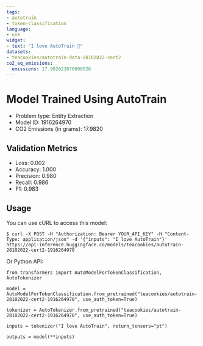 ```yaml
---
tags:
- autotrain
- token-classification
language:
- unk
widget:
- text: "I love AutoTrain 🤗"
datasets:
- teacookies/autotrain-data-28102022-cert2
co2_eq_emissions:
  emissions: 17.982023070008026
---
```


# Model Trained Using AutoTrain

- Problem type: Entity Extraction
- Model ID: 1916264970
- CO2 Emissions (in grams): 17.9820

## Validation Metrics

- Loss: 0.002
- Accuracy: 1.000
- Precision: 0.980
- Recall: 0.986
- F1: 0.983

## Usage

You can use cURL to access this model:

```
$ curl -X POST -H "Authorization: Bearer YOUR_API_KEY" -H "Content-Type: application/json" -d '{"inputs": "I love AutoTrain"}' https://api-inference.huggingface.co/models/teacookies/autotrain-28102022-cert2-1916264970
```

Or Python API:

```
from transformers import AutoModelForTokenClassification, AutoTokenizer

model = AutoModelForTokenClassification.from_pretrained("teacookies/autotrain-28102022-cert2-1916264970", use_auth_token=True)

tokenizer = AutoTokenizer.from_pretrained("teacookies/autotrain-28102022-cert2-1916264970", use_auth_token=True)

inputs = tokenizer("I love AutoTrain", return_tensors="pt")

outputs = model(**inputs)
```